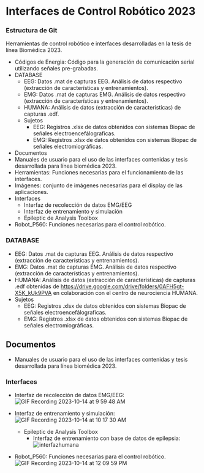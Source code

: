 # Interfaces de Control Robótico 2023
### Estructura de Git
Herramientas de control robótico e interfaces desarrolladas en la tesis de línea Biomédica 2023.
- Códigos de Energia: Código para la generación de comunicación serial utilizando señales pre-grabadas.
- DATABASE
  - EEG: Datos .mat de capturas EEG. Análisis de datos respectivo (extracción de características y entrenamientos).
  - EMG: Datos .mat de capturas EMG. Análisis de datos respectivo (extracción de características y entrenamientos).
  - HUMANA: Análisis de datos (extracción de características) de capturas .edf.
  - Sujetos
    - EEG: Registros .xlsx de datos obtenidos con sistemas Biopac de señales electroencefálograficas.
    - EMG: Registros .xlsx de datos obtenidos con sistemas Biopac de señales electromiográficas.
- Documentos
- Manuales de usuario para el uso de las interfaces contenidas y tesis desarrollada para línea biomédica 2023.
- Herramientas: Funciones necesarias para el funcionamiento de las interfaces. 
- Imágenes: conjunto de imágenes necesarias para el display de las aplicaciones.
- Interfaces
    - Interfaz de recolección de datos EMG/EEG
    - Interfaz de entrenamiento y simulación
    - Epileptic de Analysis Toolbox
- Robot_P560: Funciones necesarias para el control robótico.


### DATABASE
  - EEG: Datos .mat de capturas EEG. Análisis de datos respectivo (extracción de características y entrenamientos).
  - EMG: Datos .mat de capturas EMG. Análisis de datos respectivo (extracción de características y entrenamientos).
  - HUMANA: Análisis de datos (extracción de características) de capturas .edf obtenidas de https://drive.google.com/drive/folders/0AFH5gt-X5K_kUk9PVA en colaboración con el centro de neurociencia HUMANA.
  - Sujetos
    - EEG: Registros .xlsx de datos obtenidos con sistemas Biopac de señales electroencefálograficas.
    - EMG: Registros .xlsx de datos obtenidos con sistemas Biopac de señales electromiográficas.
## Documentos
- Manuales de usuario para el uso de las interfaces contenidas y tesis desarrollada para línea biomédica 2023.
### Interfaces
- Interfaz de recolección de datos EMG/EEG:
![GIF Recording 2023-10-14 at 9 59 48 AM](https://github.com/Fer18313/Matlab_AutoExtract/assets/80397009/494bbfba-52af-46bc-a5ca-a7bb61368ee9)
- Interfaz de entrenamiento y simulación: 
![GIF Recording 2023-10-14 at 10 17 30 AM](https://github.com/Fer18313/Matlab_AutoExtract/assets/80397009/794534aa-5240-49dc-841b-1c9d40065585)


    - Epileptic de Analysis Toolbox
      - Interfaz de entrenamiento con base de datos de epilepsia:
    ![interfazhumana](https://github.com/Fer18313/Matlab_AutoExtract/assets/80397009/002e742a-b287-4386-a7f3-81814dc0f8a1)
- Robot_P560: Funciones necesarias para el control robótico.
  ![GIF Recording 2023-10-14 at 12 09 59 PM](https://github.com/Fer18313/Matlab_AutoExtract/assets/80397009/3a9b91d3-b129-4036-ae91-207ec7f39386)





